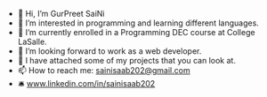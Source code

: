 - 👋 Hi, I’m GurPreet SaiNi
- 👀 I’m interested in programming and learning different languages.
- 🌱 I’m currently enrolled in a Programming DEC course at College LaSalle.
- 💞️ I’m looking forward to work as a web developer.
- 📎  I have attached some of my projects that you can look at.
- 📫 How to reach me: sainisaab202@gmail.com
- 🛎️ www.linkedin.com/in/sainisaab202

<!---
sainisaab202/sainisaab202 is a ✨ special ✨ repository because its `README.md` (this file) appears on your GitHub profile.
You can click the Preview link to take a look at your changes.
--->
